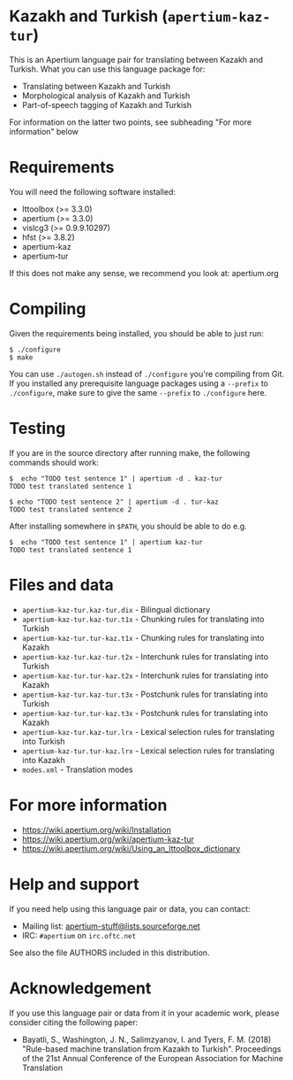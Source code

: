 Kazakh and Turkish (`apertium-kaz-tur`)
===============================================================================

This is an Apertium language pair for translating between Kazakh and
Turkish. What you can use this language package for:

* Translating between Kazakh and Turkish
* Morphological analysis of Kazakh and Turkish
* Part-of-speech tagging of Kazakh and Turkish

For information on the latter two points, see subheading "For more
information" below

Requirements
===============================================================================

You will need the following software installed:

* lttoolbox (>= 3.3.0)
* apertium (>= 3.3.0)
* vislcg3 (>= 0.9.9.10297)
* hfst (>= 3.8.2)
* apertium-kaz
* apertium-tur

If this does not make any sense, we recommend you look at: apertium.org

Compiling
===============================================================================

Given the requirements being installed, you should be able to just run:
```
$ ./configure
$ make
```

You can use `./autogen.sh` instead of `./configure` you're compiling from
Git. If you installed any prerequisite language packages using a `--prefix`
to `./configure`, make sure to give the same `--prefix` to `./configure` here.

Testing
===============================================================================

If you are in the source directory after running make, the following
commands should work:
```
$  echo "TODO test sentence 1" | apertium -d . kaz-tur
TODO test translated sentence 1
```

```
$ echo "TODO test sentence 2" | apertium -d . tur-kaz
TODO test translated sentence 2
```

After installing somewhere in `$PATH`, you should be able to do e.g.
```
$  echo "TODO test sentence 1" | apertium kaz-tur
TODO test translated sentence 1
```
Files and data
===============================================================================

* `apertium-kaz-tur.kaz-tur.dix`  - Bilingual dictionary
* `apertium-kaz-tur.kaz-tur.t1x`  - Chunking rules for translating into Turkish
* `apertium-kaz-tur.tur-kaz.t1x`  - Chunking rules for translating into Kazakh
* `apertium-kaz-tur.kaz-tur.t2x`  - Interchunk rules for translating into Turkish
* `apertium-kaz-tur.tur-kaz.t2x`  - Interchunk rules for translating into Kazakh
* `apertium-kaz-tur.kaz-tur.t3x`  - Postchunk rules for translating into Turkish
* `apertium-kaz-tur.tur-kaz.t3x`  - Postchunk rules for translating into Kazakh
* `apertium-kaz-tur.kaz-tur.lrx`  - Lexical selection rules for translating into Turkish
* `apertium-kaz-tur.tur-kaz.lrx`  - Lexical selection rules for translating into Kazakh
* `modes.xml`                     - Translation modes

For more information
===============================================================================

* https://wiki.apertium.org/wiki/Installation
* https://wiki.apertium.org/wiki/apertium-kaz-tur
* https://wiki.apertium.org/wiki/Using_an_lttoolbox_dictionary

Help and support
===============================================================================

If you need help using this language pair or data, you can contact:

* Mailing list: apertium-stuff@lists.sourceforge.net
* IRC: `#apertium` on `irc.oftc.net`

See also the file AUTHORS included in this distribution.

Acknowledgement
===============================================================================

If you use this language pair or data from it in your academic work, please 
consider citing the following paper:

* Bayatli, S., Washington, J. N., Salimzyanov, I. and Tyers, F. M. (2018) 
 "Rule-based machine translation from Kazakh to Turkish". 
  Proceedings of the 21st Annual Conference of the European Association for
   Machine Translation  

